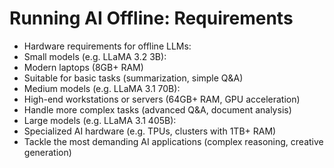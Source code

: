 # Running AI Offline: Requirements 

- Hardware requirements for offline LLMs:
- Small models (e.g. LLaMA 3.2 3B):
- Modern laptops (8GB+ RAM)
- Suitable for basic tasks (summarization, simple Q\&A)
- Medium models (e.g. LLaMA 3.1 70B):
- High-end workstations or servers (64GB+ RAM, GPU acceleration)
- Handle more complex tasks (advanced Q\&A, document analysis)
- Large models (e.g. LLaMA 3.1 405B):
- Specialized AI hardware (e.g. TPUs, clusters with 1TB+ RAM)
- Tackle the most demanding AI applications (complex reasoning, creative generation)